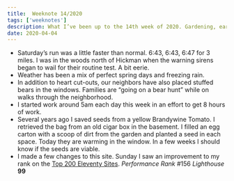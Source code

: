 ```yaml
---
title:  Weeknote 14/2020
tags: ['weeknotes']
description: What I’ve been up to the 14th week of 2020. Gardening, early starts, and bear hunts. 
date: 2020-04-04
---
```

* Saturday’s run was a little faster than normal. 6:43, 6:43, 6:47 for 3 miles. I was in the woods north of Hickman when the warning sirens began to wail for their routine test.  A bit eerie. 
* Weather has been a mix of perfect spring days and freezing rain.
* In addition to heart cut-outs, our neighbors have also placed stuffed bears in the windows. Families are “going on a bear hunt” while on walks through the neighborhood. 
* I started work around 5am each day this week in an effort to get 8 hours of work. 
* Several years ago I saved seeds from a yellow Brandywine Tomato. I retrieved the bag from an old cigar box in the basement. I filled an egg carton with a scoop of dirt from the garden and planted a seed in each space. Today they are warming in the window. In a few weeks I should know if the seeds are viable. 
* I made a few changes to this site. Sunday I saw an improvement to my rank on the [Top 200 Eleventy Sites](https://www.11ty.dev/docs/sites/). _Performance Rank_ #156 _Lighthouse_ **99**